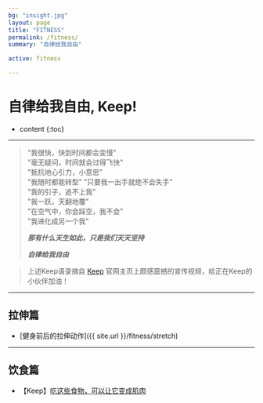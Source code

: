 ```yaml
---
bg: "insight.jpg"
layout: page
title: "FITNESS"
permalink: /fitness/
summary: "自律给我自由"

active: fitness

---
```


<h1>自律给我自由, Keep!</h1>

* content
{:toc}

---

>"我很快，快到时间都会变慢"  
>"毫无疑问，时间就会过得飞快"  
>"抵抗地心引力，小意思"  
>"我随时都能转型" 
>"只要我一出手就绝不会失手"  
>"我的引子，追不上我"  
>"我一跃，天翻地覆"  
>"在空气中，你会踩空，我不会"  
>"我进化成另一个我"
>
>***那有什么天生如此，只是我们天天坚持***
>
>***自律给我自由***


>上述Keep语录摘自 [Keep](https://gotokeep.com/) 官网主页上颇感震撼的宣传视频，给正在Keep的小伙伴加油！

---

## 拉伸篇

- [健身前后的拉伸动作]({{ site.url }}/fitness/stretch)


---


## 饮食篇

- 【Keep】[吃这些食物，可以让它变成肌肉](http://show.gotokeep.com/articles/586084562363ee3a3cdd8097)
